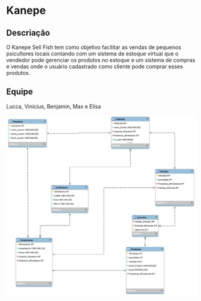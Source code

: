 # Kanepe

## Descriação
O Kanepe Sell Fish tem como objetivo facilitar as vendas de pequenos psicultores locais contando com um sistema de estoque virtual que o vendedor pode gerenciar os produtos no estoque e um sistema de compras e vendas onde o usuário cadastrado como cliente pode comprar esses produtos.


## Equipe
Lucca, Vinicius, Benjamin, Max e Elisa

![enter image description here](img_der_KSF.png)
